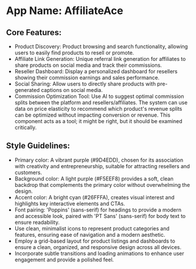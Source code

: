 # **App Name**: AffiliateAce

## Core Features:

- Product Discovery: Product browsing and search functionality, allowing users to easily find products to resell or promote.
- Affiliate Link Generation: Unique referral link generation for affiliates to share products on social media and track their commissions.
- Reseller Dashboard: Display a personalized dashboard for resellers showing their commission earnings and sales performance.
- Social Sharing: Allow users to directly share products with pre-generated captions on social media.
- Commission Optimization Tool: Use AI to suggest optimal commission splits between the platform and resellers/affiliates. The system can use data on price elasticity to recommend which product's revenue splits can be optimized without impacting conversion or revenue. This component acts as a tool; it might be right, but it should be examined critically.

## Style Guidelines:

- Primary color: A vibrant purple (#9D4EDD), chosen for its association with creativity and entrepreneurship, suitable for attracting resellers and customers.
- Background color: A light purple (#F5EEF8) provides a soft, clean backdrop that complements the primary color without overwhelming the design.
- Accent color: A bright cyan (#26FFFA), creates visual interest and highlights key interactive elements and CTAs.
- Font pairing: 'Poppins' (sans-serif) for headings to provide a modern and accessible look, paired with 'PT Sans' (sans-serif) for body text to ensure readability.
- Use clean, minimalist icons to represent product categories and features, ensuring ease of navigation and a modern aesthetic.
- Employ a grid-based layout for product listings and dashboards to ensure a clean, organized, and responsive design across all devices.
- Incorporate subtle transitions and loading animations to enhance user engagement and provide a polished feel.